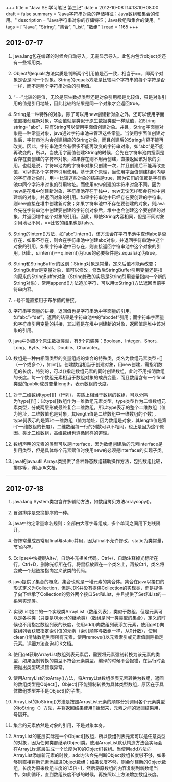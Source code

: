 +++
title = "Java SE 学习笔记 第三记"
date = 2012-10-08T14:18:10+08:00
draft = false
summary = "Java字符串对象的存储特征；Java数组和集合的使用。"
description = "Java字符串对象的存储特征；Java数组和集合的使用。"
tags = [
    "Java",
    "String",
    "集合",
    "List",
    "数组"
]
read = 1165
+++

## 2012-07-17

1. java.lang包在编译的时候会自动导入，无需显示导入。此包内包含object类还有一些常用类。

2. Object的equals方法实质是判断两个引用值是否一致，相当于==，即两个对象是否是同一个对象。String的equals方法是比较两个字符串的每个字符是否一样，而不是两个字符串对象的引用值。

3. “==”比较的是值，无论是原生数据类型还是对象引用都是比较值，只是对象引用的值是引用地址，因此比较的结果是同一个对象才会返回true。

4. String是一种特殊的对象，除了可以用new创建新对象之外，还可以使用字面值直接创建新对象，字面值就是类似于原生数据类型一样赋值，如String string="abc"，只有String可以使用字面值创建对象。并且，String字面量对象是一种常量对象，java通过字符串池来管理这些常量。当使用字面值创建对象后，字符串池内会创建相应的String对象，而且创建后的String内容不能再改变。因此，字符串池类会有很多不能再改变的字符串对象，如“abc”是不能再改变的，所以，当使用字面值创建String的时候，会先在字符串池内搜索是否存在要创建的字符串对象，如果存在则不用再创建，直接返回该对象的引用。也就是说，字符串池内的字符串对象只创建一次，并且创建后不能再改变值，可以供多个字符串引用使用。基于这个原理，当使用字面值创建相同内容的字符串对象时，用==比较这些对象的结果是true，因为它们的值都是字符串池中同个字符串对象的引用地址。而使用new创建的字符串对象不同，因为new是在堆中创建新对象，字符串池存在于栈中，new无论怎样都会在堆中创建新的对象，并返回对象的引用。如果字符串池中已经存在要创建的字符串，则new直接在堆中创建新对象；如果字符串池中不存在要创建的对象，则java会先在字符串池中创建要创建的字符创对象后，堆中也会创建这个要创建的对象，并返回堆中这个对象的引用。因此，即使String内容相同，但是不同对象引用地址不同，==比较的结果也是false。

5. String的intern()方法，如“abc”.intern()，该方法会在字符串池中查询abc是否存在，如果不存在，则会在字符串池中创建abc对象，并返回字符串池中这个对象的引用，如果字符串池中已存在，则直接返回字符串池中这个对象的引用。因此，s.intern()==q.inern()为true的必要条件是s.equals(q)为true。

6. String和StringBuffer的区别：String对象是常量，定义后值不能再改变；StringBuffer是变量对象，值可以修改，修改后StringBuffer引用变量还是指向原来的StringBuffer对象（String修改的实质是String引用变量指向一个新的String对象），常用append()方法追加字符，可以用toString()方法返回当前字符串内容。

7. +号不能直接用于布尔值的拼接。

8. 字符串字面量的拼接，返回值也是字符串池中字面量的引用，如“abc”+“def”，返回的结果是字符串池中的“abcdef”引用；而字符串字面量和字符串引用变量的拼接，其过程是在堆中创建新的对象，返回值是堆中该对象的引用。

9. java中对应8个原生数据类型，有8个包装类：Boolean、Integer、Short、Long、Byte、Float、Double、Character。

10. 数组是一种由相同类型的变量组成的集合的特殊类，类名为数组元素类型+[]（一个或多个），如int[]。创建数组相当于创建对象，用new创建，需指明数组的长度，特别的，可以{}指定数组元素的同时创建数组，此时不用指明数组的长度。每一个数组元素相当于数组对象的成员变量，而且数组含有一个final类型的public成员变量length，表示数组的长度。

11. 对于二维数组type[][]（行列），实质上相当于数组的数组，可以分隔为'type[]'[]：以type[]数组作为一维数组元素类型，type类型作为二维数组元素类型，分成两层形成最终复合二维数组，所以type表示的整个二维数组（值为地址，二维数值也是对象，其length值是二维数组中一维数组的个数），type[i]表示的是第i个一维数组（值为地址，因为数组是对象，其length值是第i个一维数组的长度）。二维数组每一行的列数可以不相同，也正是因为这个原因。类比二维数组，高维数组也遵循同样的道理。

12. 数组声明的元素的类型可以是interface，因为数组创建后的元素interface是引用类型，但是具体每个元素赋值时使用new的必须是interface的实现子类。

13. java的java.util.Arrays类提供了各种静态数组辅助操作方法，包括数组比较，排序等，详见jdk文档。

--- 

## 2012-07-18

1. java.lang.System类包含许多辅助方法，如数组拷贝方法arraycopy()。

2. 冒泡排序是交换排序的一种。

3. java中约定常量命名规则：全部由大写字母组成，多个单词之间用下划线隔开。

4. 修饰常量成员常用final与static并用，因为final不允许修改，static为类常量，节省内存。

5. Eclipse中快捷键Alt+/，自动补充相关代码。Ctrl+/，自动注释掉光标所在行。Ctrl+D，删除光标所在行。将鼠标放置在一个类名上，再按Ctrl，类名将变成一个超链接指向定义该类的代码。

6. java提供了集合的概念，集合也就是一堆元素的集合体。集合在java以接口的形式定义为Collection，但是JDK并没有提供Collection的实现类，而是提供了向下继承了Collection的另外两个接口Set和List，并且提供了Set和List的一系列实现类。

7. 实现List接口的一个实现类ArrayList（数组列表），类似于数组，但是元素可以是各种类（只要是Object的继承类）（数组是同一类类型的集合），定义的时候也不用指定数组列表的长度，使用add()向数组列表添加元素，使用get()向数组列表获取指定索引值的元素（索引顺序与数组一样，从0计数），使用clean()清除数组列表所有元素，使用remove()以元素索引或元素值删除指定元素。详细方法查询JDK文档。

8. 使用get获取ArrayList数组列表元素后，需要将元素强制转换为该元素的类型，如果强制转换的类型不符合元素类型，编译的时候不会报错，在运行时会把抛出类型转换错误异常。

9. 使用ArrayList的toArray()方法，将ArrayList数组类表元素转换为数组，返回的数组类型是Object[]，Object[]不能强制转换为具体类型数组，原因在于具体数组类型并不是Object[]的子类。

10. ArrayList的toString()方法是按照ArrayList元素的顺序分别调用各个元素类型的toString（）方法，并将返回结果使用[]括起来，元素之间的返回结果用，号隔开。

11. 集合的元素依然是对象的引用，不是对象本身。

12. ArrayList的底层实际是一个Object[]数组，所以数组列表元素可以是任意类型的对象，因为任何类都继承Object类。使用ArrayList默认构造方法会实际会在ArrayList底层生成一个长度为10的Object[]数组。当使用add方法向ArrayList添加新元素的时候，add方法会先判断Object数组长度够不够，如果够则直接将新元素添加进Object数组；如果长度不够，则会创建新的Object数组，长度为原来数组长度的1.5倍+1，然后将原数组的内容复制到新数组当中。如此循环，直到数组长度不够的时候，再按照以上方法增加数组长度。